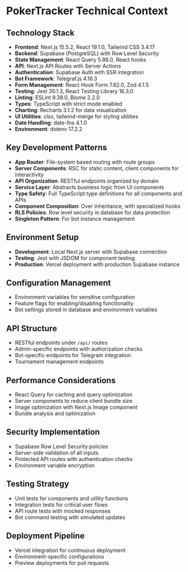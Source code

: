 # PokerTracker Technical Context

## Technology Stack
- **Frontend**: Next.js 15.5.2, React 19.1.0, Tailwind CSS 3.4.17
- **Backend**: Supabase (PostgreSQL) with Row Level Security
- **State Management**: React Query 5.86.0, React hooks
- **API**: Next.js API Routes with Server Actions
- **Authentication**: Supabase Auth with SSR integration
- **Bot Framework**: Telegraf.js 4.16.3
- **Form Management**: React Hook Form 7.62.0, Zod 4.1.5
- **Testing**: Jest 30.1.3, React Testing Library 16.3.0
- **Linting**: ESLint 9.38.0, Biome 2.2.0
- **Types**: TypeScript with strict mode enabled
- **Charting**: Recharts 3.1.2 for data visualization
- **UI Utilities**: clsx, tailwind-merge for styling utilities
- **Date Handling**: date-fns 4.1.0
- **Environment**: dotenv 17.2.2

## Key Development Patterns
- **App Router**: File-system based routing with route groups
- **Server Components**: RSC for static content, client components for interactivity
- **API Organization**: RESTful endpoints organized by domain
- **Service Layer**: Abstracts business logic from UI components
- **Type Safety**: Full TypeScript type definitions for all components and APIs
- **Component Composition**: Over inheritance, with specialized hooks
- **RLS Policies**: Row level security in database for data protection
- **Singleton Pattern**: For bot instance management

## Environment Setup
- **Development**: Local Next.js server with Supabase connection
- **Testing**: Jest with JSDOM for component testing
- **Production**: Vercel deployment with production Supabase instance

## Configuration Management
- Environment variables for sensitive configuration
- Feature flags for enabling/disabling functionality
- Bot settings stored in database and environment variables

## API Structure
- RESTful endpoints under `/api/` routes
- Admin-specific endpoints with authorization checks
- Bot-specific endpoints for Telegram integration
- Tournament management endpoints

## Performance Considerations
- React Query for caching and query optimization
- Server components to reduce client bundle size
- Image optimization with Next.js Image component
- Bundle analysis and optimization

## Security Implementation
- Supabase Row Level Security policies
- Server-side validation of all inputs
- Protected API routes with authentication checks
- Environment variable encryption

## Testing Strategy
- Unit tests for components and utility functions
- Integration tests for critical user flows
- API route tests with mocked responses
- Bot command testing with simulated updates

## Deployment Pipeline
- Vercel integration for continuous deployment
- Environment-specific configurations
- Preview deployments for pull requests
